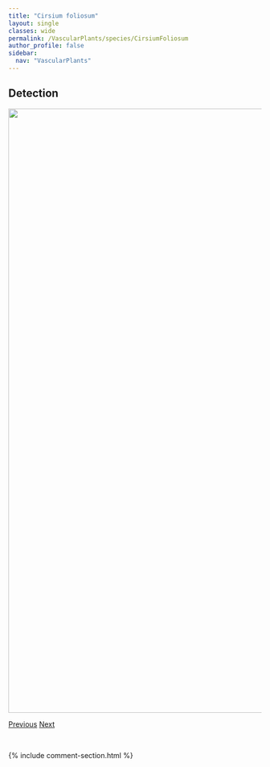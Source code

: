 ```yaml
---
title: "Cirsium foliosum"
layout: single
classes: wide
permalink: /VascularPlants/species/CirsiumFoliosum
author_profile: false
sidebar:
  nav: "VascularPlants"
---
```


<h2>Detection</h2>

<a href="https://drive.google.com/uc?export=view&id=1sHNeaU6aLYwTFgw1tcEgv8XoeDY2Bz_X">
<img src="https://drive.google.com/uc?export=view&id=1sHNeaU6aLYwTFgw1tcEgv8XoeDY2Bz_X" height = "1200" width = "800">
</a>


<a href="/DevelopmentWebsite/VascularPlants/species/CirsiumFlodmanii" class="pagination--pager" title="Cirsium flodmanii">Previous</a> <a href="/DevelopmentWebsite/VascularPlants/species/CirsiumHookerianum" class="pagination--pager" title="Cirsium hookerianum">Next</a>

<p>&nbsp;</p>

{% include comment-section.html %}
